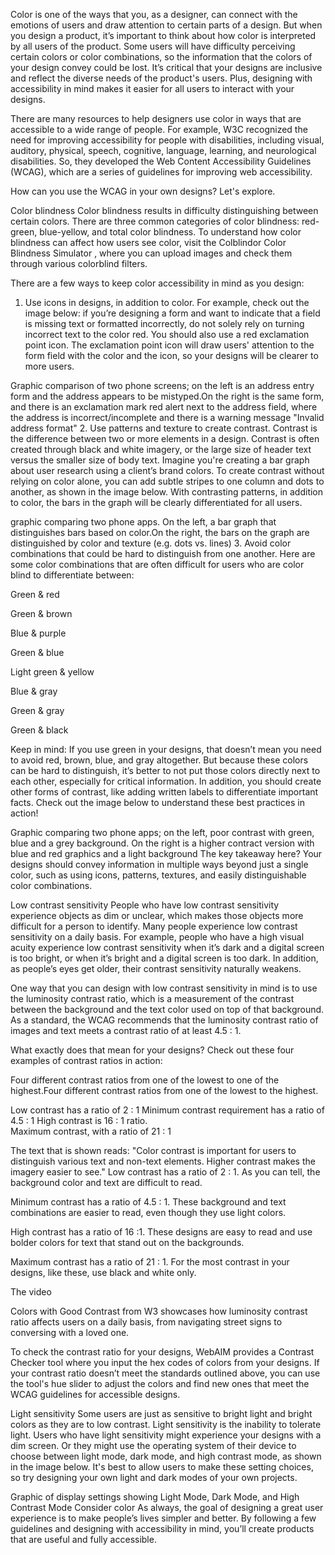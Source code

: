 Color is one of the ways that you, as a designer, can connect with the emotions of users and draw attention to certain parts of a design. But when you design a product, it’s important to think about how color is interpreted by all users of the product. Some users will have difficulty perceiving certain colors or color combinations, so the information that the colors of your design convey could be lost. It’s critical that your designs are inclusive and reflect the diverse needs of the product's users. Plus, designing with accessibility in mind makes it easier for all users to interact with your designs.

There are many resources to help designers use color in ways that are accessible to a wide range of people. For example, W3C recognized the need for improving accessibility for people with disabilities, including visual, auditory, physical, speech, cognitive, language, learning, and neurological disabilities. So, they developed the 
Web Content Accessibility Guidelines
 (WCAG), which are a series of guidelines for improving web accessibility. 

How can you use the WCAG in your own designs? Let's explore.

Color blindness
Color blindness results in difficulty distinguishing between certain colors. There are three common categories of color blindness: red-green, blue-yellow, and total color blindness. To understand how color blindness can affect how users see color, visit the Colblindor 
Color Blindness Simulator
, where you can upload images and check them through various colorblind filters. 

There are a few ways to keep color accessibility in mind as you design: 

1. Use icons in designs, in addition to color. For example, check out the image below: if you’re designing a form and want to indicate that a field is missing text or formatted incorrectly, do not solely rely on turning incorrect text to the color red. You should also use a red exclamation point icon. The exclamation point icon will draw users' attention to the form field with the color and the icon, so your designs will be clearer to more users.

Graphic comparison of two phone screens; on the left is an address entry form and the address appears to be mistyped.On the right is the same form, and there is an exclamation mark red alert next to the address field, where the address is incorrect/incomplete and there is a warning message "Invalid address format"
2. Use patterns and texture to create contrast. Contrast is the difference between two or more elements in a design. Contrast is often created through black and white imagery, or the large size of header text versus the smaller size of body text. Imagine you're creating a bar graph about user research using a client’s brand colors. To create contrast without relying on color alone, you can add subtle stripes to one column and dots to another, as shown in the image below. With contrasting patterns, in addition to color, the bars in the graph will be clearly differentiated for all users.

graphic comparing two phone apps. On the left, a bar graph that distinguishes bars based on color.On the right, the bars on the graph are distinguished by color and texture (e.g. dots vs. lines)
3. Avoid color combinations that could be hard to distinguish from one another. Here are some color combinations that are often difficult for users who are color blind to differentiate between: 

Green & red

Green & brown

Blue & purple

Green & blue

Light green & yellow

Blue & gray

Green & gray

Green & black

Keep in mind: If you use green in your designs, that doesn’t mean you need to avoid red, brown, blue, and gray altogether. But because these colors can be hard to distinguish, it’s better to not put those colors directly next to each other, especially for critical information. In addition, you should create other forms of contrast, like adding written labels to differentiate important facts. Check out the image below to understand these best practices in action!

Graphic comparing two phone apps; on the left, poor contrast with green, blue and a grey background. On the right is a higher contract version with blue and red graphics and a light background
The key takeaway here? Your designs should convey information in multiple ways beyond just a single color, such as using icons, patterns, textures, and easily distinguishable color combinations.

Low contrast sensitivity
People who have low contrast sensitivity experience objects as dim or unclear, which makes those objects more difficult for a person to identify. Many people experience low contrast sensitivity on a daily basis. For example, people who have a high visual acuity experience low contrast sensitivity when it’s dark and a digital screen is too bright, or when it’s bright and a digital screen is too dark. In addition, as people’s eyes get older, their contrast sensitivity naturally weakens.

One way that you can design with low contrast sensitivity in mind is to use the luminosity contrast ratio, which is a measurement of the contrast between the background and the text color used on top of that background. As a standard, the WCAG recommends that the luminosity contrast ratio of images and text meets a contrast ratio of at least 4.5 : 1. 

What exactly does that mean for your designs? Check out these four examples of contrast ratios in action:

Four different contrast ratios from one of the lowest to one of the highest.Four different contrast ratios from one of the lowest to the highest.

Low contrast has a ratio of 2 : 1 
Minimum contrast requirement has a ratio of 4.5 : 1 
High contrast is 16 : 1 ratio.  
Maximum contrast, with a ratio of 21 : 1

The text that is shown reads: "Color contrast is important for users to distinguish various text and non-text elements. Higher contrast makes the imagery easier to see."
Low contrast has a ratio of 2 : 1. As you can tell, the background color and text are difficult to read.

Minimum contrast has a ratio of 4.5 : 1. These background and text combinations are easier to read, even though they use light colors.

High contrast has a ratio of 16 :1. These designs are easy to read and use bolder colors for text that stand out on the backgrounds.  

Maximum contrast has a ratio of 21 : 1. For the most contrast in your designs, like these, use black and white only.

The video
 
Colors with Good Contrast
 from W3 showcases how luminosity contrast ratio affects users on a daily basis, from navigating street signs to conversing with a loved one.

To check the contrast ratio for your designs, WebAIM provides a 
Contrast Checker tool
 where you input the hex codes of colors from your designs. If your contrast ratio doesn’t meet the standards outlined above, you can use the tool's hue slider to adjust the colors and find new ones that meet the WCAG guidelines for accessible designs. 

Light sensitivity
Some users are just as sensitive to bright light and bright colors as they are to low contrast. Light sensitivity is the inability to tolerate light. Users who have light sensitivity might experience your designs with a dim screen. Or they might use the operating system of their device to choose between light mode, dark mode, and high contrast mode, as shown in the image below. It's best to allow users to make these setting choices, so try designing your own light and dark modes of your own projects.

Graphic of display settings showing Light Mode, Dark Mode, and High Contrast Mode
Consider color 
As always, the goal of designing a great user experience is to make people’s lives simpler and better. By following a few guidelines and designing with accessibility in mind, you’ll create products that are useful and fully accessible.